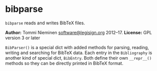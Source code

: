 # bibparse

`bibparse` reads and writes BibTeX files.

**Author:** Tommi Nieminen <software@legisign.org> 2012–17.
**License:** GPL version 3 or later

`BibParser()` is a special dict with added methods for parsing, reading, writing and searching for BibTeX data. Each entry in the `Bibliography` is another kind of special dict, `BibEntry`. Both define their own `__repr__()` methods so they can be directly printed in BibTeX format.
